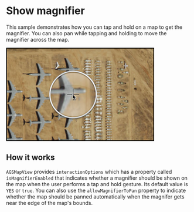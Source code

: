 # Show magnifier

This sample demonstrates how you can tap and hold on a map to get the magnifier. You can also pan while tapping and holding to move the magnifier across the map.

![](image1.png)

## How it works

`AGSMapView` provides `interactionOptions` which has a property called `isMagnifierEnabled` that indicates whether a magnifier should be shown on the map when the user performs a tap and hold gesture. Its default value is `YES` or `true`. You can also use the `allowMagnifierToPan` property to indicate whether the map should be panned automatically when the magnifer gets near the edge of the map's bounds.





